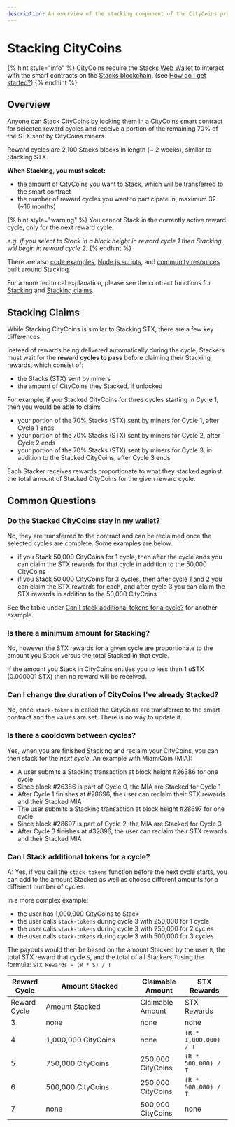 ```yaml
---
description: An overview of the stacking component of the CityCoins protocol.
---
```


# Stacking CityCoins

{% hint style="info" %}
CityCoins require the [Stacks Web Wallet](https://hiro.so/wallet/install-web) to interact with the smart contracts on the [Stacks blockchain](https://stacks.co). (see [How do I get started?](../about-citycoins/how-do-i-get-started.md))
{% endhint %}

## Overview

Anyone can Stack CityCoins by locking them in a CityCoins smart contract for selected reward cycles and receive a portion of the remaining 70% of the STX sent by CityCoins miners.

Reward cycles are 2,100 Stacks blocks in length (\~ 2 weeks), similar to Stacking STX.

**When Stacking, you must select:**

* the amount of CityCoins you want to Stack, which will be transferred to the smart contract
* the number of reward cycles you want to participate in, maximum 32 (\~16 months)

{% hint style="warning" %}
You cannot Stack in the currently active reward cycle, only for the next reward cycle.

_e.g. if you select to Stack in a block height in reward cycle 1 then Stacking will begin in reward cycle 2._
{% endhint %}

There are also [code examples](../developer-resources/code-examples/stacking.md), [Node.js scripts](https://github.com/citycoins/scripts), and [community resources](../citycoins-resources/general.md#community-tools) built around Stacking.

For a more technical explanation, please see the contract functions for [Stacking](../contract-functions/stacking.md) and [Stacking claims](../contract-functions/stacking-claims.md).

## **Stacking Claims**

While Stacking CityCoins is similar to Stacking STX, there are a few key differences.

Instead of rewards being delivered automatically during the cycle, Stackers must wait for the **reward cycles to pass** before claiming their Stacking rewards, which consist of:

* the Stacks (STX) sent by miners
* the amount of CityCoins they Stacked, if unlocked

For example, if you Stacked CityCoins for three cycles starting in Cycle 1, then you would be able to claim:

* your portion of the 70% Stacks (STX) sent by miners for Cycle 1, after Cycle 1 ends
* your portion of the 70% Stacks (STX) sent by miners for Cycle 2, after Cycle 2 ends
* your portion of the 70% Stacks (STX) sent by miners for Cycle 3, in addition to the Stacked CityCoins, after Cycle 3 ends

Each Stacker receives rewards proportionate to what they stacked against the total amount of Stacked CityCoins for the given reward cycle.

## **Common Questions**

### **Do the Stacked CityCoins stay in my wallet?**

No, they are transferred to the contract and can be reclaimed once the selected cycles are complete. Some examples are below.

* if you Stack 50,000 CityCoins for 1 cycle, then after the cycle ends you can claim the STX rewards for that cycle in addition to the 50,000 CityCoins
* if you Stack 50,000 CityCoins for 3 cycles, then after cycle 1 and 2 you can claim the STX rewards for each, and after cycle 3 you can claim the STX rewards in addition to the 50,000 CityCoins

See the table under [Can I stack additional tokens for a cycle?](stacking-citycoins.md#can-i-stack-additional-tokens-for-a-cycle) for another example.

### **Is there a minimum amount for Stacking?**

No, however the STX rewards for a given cycle are proportionate to the amount you Stack versus the total Stacked in that cycle.

If the amount you Stack in CityCoins entitles you to less than 1 uSTX (0.000001 STX) then no reward will be received.

### **Can I change the duration of CityCoins I've already Stacked?**

No, once `stack-tokens` is called the CityCoins are transferred to the smart contract and the values are set. There is no way to update it.

### **Is there a cooldown between cycles?**

Yes, when you are finished Stacking and reclaim your CityCoins, you can then stack for the _next cycle_. An example with MiamiCoin (MIA):

* A user submits a Stacking transaction at block height #26386 for one cycle
* Since block #26386 is part of Cycle 0, the MIA are Stacked for Cycle 1
* After Cycle 1 finishes at #28696, the user can reclaim their STX rewards and their Stacked MIA
* The user submits a Stacking transaction at block height #28697 for one cycle
* Since block #28697 is part of Cycle 2, the MIA are Stacked for Cycle 3
* After Cycle 3 finishes at #32896, the user can reclaim their STX rewards and their Stacked MIA

### **Can I Stack additional tokens for a cycle?**

A: Yes, if you call the `stack-tokens` function before the next cycle starts, you can add to the amount Stacked as well as choose different amounts for a different number of cycles.

In a more complex example:

* the user has 1,000,000 CityCoins to Stack
* the user calls `stack-tokens` during cycle 3 with 250,000 for 1 cycle
* the user calls `stack-tokens` during cycle 3 with 250,000 for 2 cycles
* the user calls `stack-tokens` during cycle 3 with 500,000 for 3 cycles

The payouts would then be based on the amount Stacked by the user `R`, the total STX reward that cycle `S`, and the total of all Stackers `T`using the formula: `STX Rewards = (R * S) / T`

<table data-header-hidden><thead><tr><th>Reward Cycle</th><th width="200">Amount Stacked</th><th>Claimable Amount</th><th>STX Rewards</th></tr></thead><tbody><tr><td>Reward Cycle</td><td>Amount Stacked</td><td>Claimable Amount</td><td>STX Rewards</td></tr><tr><td>3</td><td>none</td><td>none</td><td>none</td></tr><tr><td>4</td><td>1,000,000 CityCoins</td><td>none</td><td><code>(R * 1,000,000) / T</code></td></tr><tr><td>5</td><td>750,000 CityCoins</td><td>250,000 CityCoins</td><td><code>(R * 500,000) / T</code></td></tr><tr><td>6</td><td>500,000 CityCoins</td><td>250,000 CityCoins</td><td><code>(R * 500,000) / T</code></td></tr><tr><td>7</td><td>none</td><td>500,000 CityCoins</td><td>none</td></tr></tbody></table>
